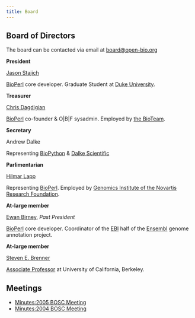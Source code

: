```yaml
---
title: Board
---
```


Board of Directors
------------------

The board can be contacted via email at <board@open-bio.org>

**President**

  
[Jason Stajich](bp:Jason_Stajich "wikilink")

[BioPerl](bp:BioPerl "wikilink") core developer. Graduate Student at
[Duke University](http://www.duke.edu/).

**Treasurer**

  
[Chris Dagdigian](bp:Chris_Dagdigian "wikilink")

[BioPerl](bp:BioPerl "wikilink") co-founder & O|B|F sysadmin. Employed
by [the BioTeam](http://www.bioteam.net).

**Secretary**

  
Andrew Dalke

Representing [BioPython](http://www.biopython.org) & [Dalke
Scientific](http://www.dalkescientific.com)

**Parlimentarian**

  
[Hilmar Lapp](bp:Hilmar_Lapp "wikilink")

Representing [BioPerl](bp:BioPerl "wikilink"). Employed by [Genomics
Institute of the Novartis Research Foundation](http://www.gnf.org).

**At-large member**

  
[Ewan Birney](bp:Ewan_Birney "wikilink"), *Past President*

[BioPerl](bp:BioPerl "wikilink") core developer. Coordinator of the
[EBI](http://www.ebi.ac.uk) half of the
[Ensembl](http://www.ensembl.org) genome annotation project.

**At-large member**

  
[Steven E. Brenner](bp:Steven_Brenner "wikilink")

[Associate Professor](http://compbio.berkeley.edu) at University of
California, Berkeley.

Meetings
--------

-   [Minutes:2005 BOSC Meeting](Minutes:2005_BOSC_Meeting "wikilink")
-   [Minutes:2004 BOSC Meeting](Minutes:2004_BOSC_Meeting "wikilink")


